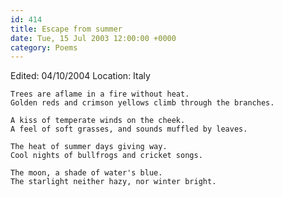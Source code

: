 ```yaml
---
id: 414
title: Escape from summer
date: Tue, 15 Jul 2003 12:00:00 +0000
category: Poems
---
```


Edited: 04/10/2004
Location: Italy

    Trees are aflame in a fire without heat.  
    Golden reds and crimson yellows climb through the branches.

    A kiss of temperate winds on the cheek.  
    A feel of soft grasses, and sounds muffled by leaves.

    The heat of summer days giving way.  
    Cool nights of bullfrogs and cricket songs.

    The moon, a shade of water's blue.  
    The starlight neither hazy, nor winter bright.


